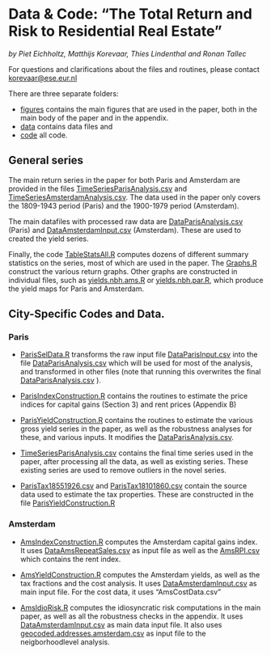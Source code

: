 # Data & Code: “The Total Return and Risk to Residential Real Estate”

_by Piet Eichholtz, Matthijs Korevaar, Thies Lindenthal and Ronan Tallec_

For questions and clarifications about the files and routines, please contact korevaar@ese.eur.nl

There are three separate folders:
* [figures](figures) contains the main figures that are used in the paper, both in the main body of the paper and in the appendix.
* [data](data) contains data files and
* [code](code) all code.

## General series

The main return series in the paper for both Paris and Amsterdam are provided in the files [TimeSeriesParisAnalysis.csv](data/TimeSeriesParisAnalysis.csv) and [TimeSeriesAmsterdamAnalysis.csv](data/TimeSeriesAmsterdamAnalysis.csv). The data used in the paper only covers the 1809-1943 period (Paris) and the 1900-1979 period (Amsterdam).

The main datafiles with processed raw data are [DataParisAnalysis.csv](data/DataParisAnalysis.csv) (Paris) and [DataAmsterdamInput.csv](data/DataAmsterdamInput.csv) (Amsterdam). These are used to created the yield series.

Finally, the code [TableStatsAll.R](code/TableStatsAll.R) computes dozens of different summary statistics on the series, most of which are used in the paper. The [Graphs.R](data/Graphs.R) construct the various return graphs. Other graphs are constructed in individual files, such as [yields.nbh.ams.R](code/yields.nbh.ams.R) or [yields.nbh.par.R](code/yields.nbh.par.R), which produce the yield maps for Paris and Amsterdam.

## City-Specific Codes and Data.

### Paris

* [ParisSelData.R](code/“ParisSelData.R) transforms the raw input file [DataParisInput.csv](data/DataParisInput.csv) into the file [DataParisAnalysis.csv](data/DataParisAnalysis.csv) which will be used for most of the analysis, and transformed in other files (note that running this overwrites the final [DataParisAnalysis.csv](data/DataParisAnalysis.csv) ).

* [ParisIndexConstruction.R](code/ParisIndexConstruction.R) contains the routines to estimate the price indices for capital gains (Section 3) and rent prices (Appendix B)

* [ParisYieldConstruction.R](code/ParisIndexConstruction.R) contains the routines to estimate the various gross yield series in the paper, as well as the robustness analyses for these, and various inputs. It modifies the [DataParisAnalysis.csv](data/DataParisAnalysis.csv).

* [TimeSeriesParisAnalysis.csv](data/TimeSeriesParisAnalysis.csv) contains the final time series used in the paper, after processing all the data, as well as existing series. These existing series are used to remove outliers in the novel series.
* [ParisTax18551926.csv](data/ParisTax18551926.csv) and [ParisTax18101860.csv](data/ParisTax18101860.csv) contain the source data used to estimate the tax properties. These are constructed in the file [ParisYieldConstruction.R](code/ParisIndexConstruction.R)

### Amsterdam

* [AmsIndexConstruction.R](code/AmsIndexConstruction.R) computes the Amsterdam capital gains index. It uses [DataAmsRepeatSales.csv](data/DataAmsRepeatSales.csv) as input file as well as the [AmsRPI.csv](data/AmsRPI.csv) which contains the rent index.

* [AmsYieldConstruction.R](code/AmsYieldConstruction.R) computes the Amsterdam yields, as well as the tax fractions and the cost analysis. It uses [DataAmsterdamInput.csv](data/DataAmsterdamInput.csv) as main input file. For the cost data, it uses “AmsCostData.csv”

* [AmsIdioRisk.R](code/AmsIdioRisk.R) computes the idiosyncratic risk computations in the main paper, as well as all the robustness checks in the appendix. It uses [DataAmsterdamInput.csv](data/DataAmsterdamInput.csv) as main data input file. It also uses [geocoded.addresses.amsterdam.csv](data/geocoded.addresses.amsterdam.csv) as input file to the neigborhoodlevel analysis.
